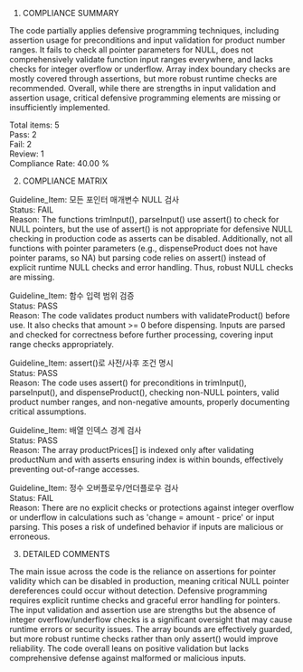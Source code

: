 1) COMPLIANCE SUMMARY

The code partially applies defensive programming techniques, including assertion usage for preconditions and input validation for product number ranges. It fails to check all pointer parameters for NULL, does not comprehensively validate function input ranges everywhere, and lacks checks for integer overflow or underflow. Array index boundary checks are mostly covered through assertions, but more robust runtime checks are recommended. Overall, while there are strengths in input validation and assertion usage, critical defensive programming elements are missing or insufficiently implemented.

Total items: 5  
Pass: 2  
Fail: 2  
Review: 1  
Compliance Rate: 40.00 %

2) COMPLIANCE MATRIX

Guideline_Item: 모든 포인터 매개변수 NULL 검사  
Status: FAIL  
Reason: The functions trimInput(), parseInput() use assert() to check for NULL pointers, but the use of assert() is not appropriate for defensive NULL checking in production code as asserts can be disabled. Additionally, not all functions with pointer parameters (e.g., dispenseProduct does not have pointer params, so NA) but parsing code relies on assert() instead of explicit runtime NULL checks and error handling. Thus, robust NULL checks are missing.

Guideline_Item: 함수 입력 범위 검증  
Status: PASS  
Reason: The code validates product numbers with validateProduct() before use. It also checks that amount >= 0 before dispensing. Inputs are parsed and checked for correctness before further processing, covering input range checks appropriately.

Guideline_Item: assert()로 사전/사후 조건 명시  
Status: PASS  
Reason: The code uses assert() for preconditions in trimInput(), parseInput(), and dispenseProduct(), checking non-NULL pointers, valid product number ranges, and non-negative amounts, properly documenting critical assumptions.

Guideline_Item: 배열 인덱스 경계 검사  
Status: PASS  
Reason: The array productPrices[] is indexed only after validating productNum and with asserts ensuring index is within bounds, effectively preventing out-of-range accesses.

Guideline_Item: 정수 오버플로우/언더플로우 검사  
Status: FAIL  
Reason: There are no explicit checks or protections against integer overflow or underflow in calculations such as 'change = amount - price' or input parsing. This poses a risk of undefined behavior if inputs are malicious or erroneous.

3) DETAILED COMMENTS

The main issue across the code is the reliance on assertions for pointer validity which can be disabled in production, meaning critical NULL pointer dereferences could occur without detection. Defensive programming requires explicit runtime checks and graceful error handling for pointers. The input validation and assertion use are strengths but the absence of integer overflow/underflow checks is a significant oversight that may cause runtime errors or security issues. The array bounds are effectively guarded, but more robust runtime checks rather than only assert() would improve reliability. The code overall leans on positive validation but lacks comprehensive defense against malformed or malicious inputs.